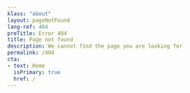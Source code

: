 ```yaml
---
klass: "about"
layout: pageNotFound
lang-ref: 404
preTitle: Error 404
title: Page not found
description: We cannot find the page you are looking for
permalink: /404
cta:
- text: Home
  isPrimary: true
  href: /
---
```

